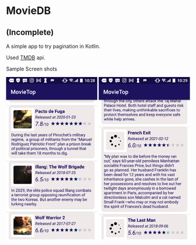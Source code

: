 # MovieDB 
## (Incomplete)

A simple app to try pagination in Kotlin.

Used [TMDB](https://www.themoviedb.org) api.

Sample Screen shots

<img src="https://github.com/MartinMbae/MovieDB/blob/master/screenshots/Screenshot_20210714-102855.png" width="250"> <img src="https://github.com/MartinMbae/MovieDB/blob/master/screenshots/Screenshot_20210714-102910.png" width="250">
